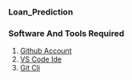 ### Loan_Prediction

### Software And Tools Required

 1. [Github Account](bhttps://github.com)
 2. [VS Code Ide](https://code.visualstudio.com)
 3. [Git Cli](https://git-scm.com)